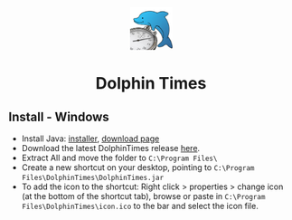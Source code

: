 <div align=center>
  <img src="res/images/DolphinTimesLogo.png" width="75"/>
  <h1>Dolphin Times</h1>
</div>


## Install - Windows
- Install Java: [installer](https://download.oracle.com/java/18/latest/jdk-18_windows-x64_bin.exe), [download page](https://www.oracle.com/java/technologies/downloads/#jdk18-windows)
- Download the latest DolphinTimes release [here](https://github.com/andytuddenham/DolphinTimes/releases/latest/download/DolphinTimes.zip).
- Extract All and move the folder to `C:\Program Files\`
- Create a new shortcut on your desktop, pointing to `C:\Program Files\DolphinTimes\DolphinTimes.jar`
- To add the icon to the shortcut: Right click > properties > change icon (at the bottom of the shortcut tab), browse or paste in `C:\Program Files\DolphinTimes\icon.ico` to the bar and select the icon file.
